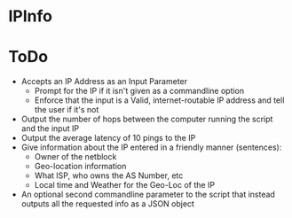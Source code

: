 # IPInfo



# ToDo
* Accepts an IP Address as an Input Parameter
  * Prompt for the IP if it isn't given as a commandline option
  * Enforce that the input is a Valid, internet-routable IP address and tell the user if it's not
* Output the number of hops between the computer running the script and the input IP
* Output the average latency of 10 pings to the IP
* Give information about the IP entered in a friendly manner (sentences):
  * Owner of the netblock
  * Geo-location information 
  * What ISP, who owns the AS Number, etc
  * Local time and Weather for the Geo-Loc of the IP
* An optional second commandline parameter to the script that instead outputs all the requested info as a JSON object
